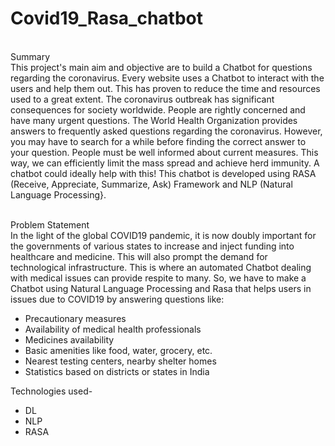 # Covid19_Rasa_chatbot 
<br>Summary
<br>This project's main aim and objective are to build a Chatbot for questions regarding the coronavirus. Every website uses a Chatbot to interact with the users and help them out. This has proven to reduce the time and resources used to a great extent. The coronavirus outbreak has significant consequences for society worldwide. People are rightly concerned and have many urgent questions. The World Health Organization provides answers to frequently asked questions regarding the coronavirus. However, you may have to search for a while before finding the correct answer to your question. People must be well informed about current measures. This way, we can efficiently limit the mass spread and achieve herd immunity. A chatbot could ideally help with this! This chatbot is developed using RASA (Receive, Appreciate, Summarize, Ask) Framework and NLP (Natural Language Processing}.  

<br>Problem Statement
<br>In the light of the global COVID19 pandemic, it is now doubly important for the governments of various states to increase and inject funding into healthcare and medicine. This will also prompt the demand for technological infrastructure. This is where an automated Chatbot dealing with medical issues can provide respite to many. So, we have to make a Chatbot using Natural Language Processing and Rasa that helps users in issues due to COVID19 by answering questions like: 
* Precautionary measures
* Availability of medical health professionals
* Medicines availability
* Basic amenities like food, water, grocery, etc. 
* Nearest testing centers, nearby shelter homes
* Statistics based on districts or states in India

Technologies used-

* DL
* NLP
* RASA

